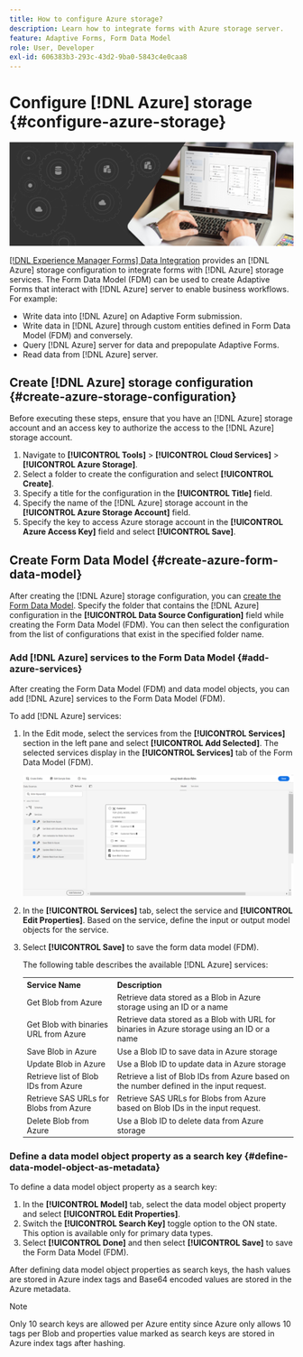 ```yaml
---
title: How to configure Azure storage?
description: Learn how to integrate forms with Azure storage server.
feature: Adaptive Forms, Form Data Model
role: User, Developer
exl-id: 606383b3-293c-43d2-9ba0-5843c4e0caa8
---
```

# Configure [!DNL Azure] storage {#configure-azure-storage}


 ![data-integeration](assets/data-integeration.png)

[[!DNL Experience Manager Forms] Data Integration](data-integration.md) provides an [!DNL Azure] storage configuration to integrate forms with [!DNL Azure] storage services. The Form Data Model (FDM) can be used to create Adaptive Forms that interact with [!DNL Azure] server to enable business workflows. For example:

* Write data into [!DNL Azure] on Adaptive Form submission.
* Write data in [!DNL Azure] through custom entities defined in Form Data Model (FDM) and conversely.
* Query [!DNL Azure] server for data and prepopulate Adaptive Forms.
* Read data from [!DNL Azure] server.

## Create [!DNL Azure] storage configuration {#create-azure-storage-configuration}

Before executing these steps, ensure that you have an [!DNL Azure] storage account and an access key to authorize the access to the [!DNL Azure] storage account.

1. Navigate to **[!UICONTROL Tools]** &gt; **[!UICONTROL Cloud Services]** &gt; **[!UICONTROL Azure Storage]**.
1. Select a folder to create the configuration and select **[!UICONTROL Create]**.
1. Specify a title for the configuration in the **[!UICONTROL Title]** field.
1. Specify the name of the [!DNL Azure] storage account in the **[!UICONTROL Azure Storage Account]** field.
1. Specify the key to access Azure storage account in the **[!UICONTROL Azure Access Key]** field and select **[!UICONTROL Save]**.

## Create Form Data Model {#create-azure-form-data-model}

After creating the [!DNL Azure] storage configuration, you can [create the Form Data Model](create-form-data-models.md). Specify the folder that contains the [!DNL Azure] configuration in the **[!UICONTROL Data Source Configuration]** field while creating the Form Data Model (FDM). You can then select the configuration from the list of configurations that exist in the specified folder name.

### Add [!DNL Azure] services to the Form Data Model {#add-azure-services}

After creating the Form Data Model (FDM) and data model objects, you can add [!DNL Azure] services to the Form Data Model (FDM).

To add [!DNL Azure] services:

1. In the Edit mode, select the services from the **[!UICONTROL Services]** section in the left pane and select **[!UICONTROL Add Selected]**. The selected services display in the **[!UICONTROL Services]** tab of the Form Data Model (FDM).

   ![Add Selected Services](assets/select-services.png)

1. In the **[!UICONTROL Services]** tab, select the service and **[!UICONTROL Edit Properties]**. Based on the service, define the input or output model objects for the service.

1. Select **[!UICONTROL Save]** to save the form data model (FDM).

   The following table describes the available [!DNL Azure] services:

    <table>
    <tbody>
     <tr>
      <th><strong>Service Name</strong></th>
      <th><strong>Description</strong></th>
     </tr>
     <tr>
      <td>Get Blob from Azure</td>
      <td>Retrieve data stored as a Blob in Azure storage using an ID or a name</td>
     </tr>
     <tr>
      <td>Get Blob with binaries URL from Azure</td>
      <td>Retrieve data stored as a Blob with URL for binaries in Azure storage using an ID or a name</td>
     </tr>
     <tr>
      <td>Save Blob in Azure</td>
      <td>Use a Blob ID to save data in Azure storage</td>
     </tr>
     <tr>
      <td>Update Blob in Azure</td>
      <td>Use a Blob ID to update data in Azure storage</td>
     </tr>
     <tr>
      <td>Retrieve list of Blob IDs from Azure</td>
      <td>Retrieve a list of Blob IDs from Azure based on the number defined in the input request.</td>
     </tr>
     <tr>
      <td>Retrieve SAS URLs for Blobs from Azure</td>
      <td>Retrieve SAS URLs for Blobs from Azure based on Blob IDs in the input request.</td>
     </tr>
     <tr>
      <td>Delete Blob from Azure</td>
      <td>Use a Blob ID to delete data from Azure storage</td>
     </tr>
    </tbody>
   </table>

### Define a data model object property as a search key {#define-data-model-object-as-metadata}

To define a data model object property as a search key:

1. In the **[!UICONTROL Model]** tab, select the data model object property and select **[!UICONTROL Edit Properties]**.
1. Switch the **[!UICONTROL Search Key]** toggle option to the ON state. This option is available only for primary data types.
1. Select **[!UICONTROL Done]** and then select **[!UICONTROL Save]** to save the Form Data Model (FDM).

After defining data model object properties as search keys, the hash values are stored in Azure index tags and Base64 encoded values are stored in the Azure metadata.

>[!NOTE]
>
>Only 10 search keys are allowed per Azure entity since Azure only allows 10 tags per Blob and properties value marked as search keys are stored in Azure index tags after hashing. 

<!--

>[!MORELIKETHIS]
>
>* [Configure data sources for AEM Forms](/help/forms/configure-data-sources.md)
>* [Integrate Microsoft Dynamics 365 and Salesforce with Adaptive Forms](/help/forms/configure-msdynamics-salesforce.md)
>  [Add Forms Portal to an AEM Sites page](/help/forms/configure-forms-portal.md)

-->
